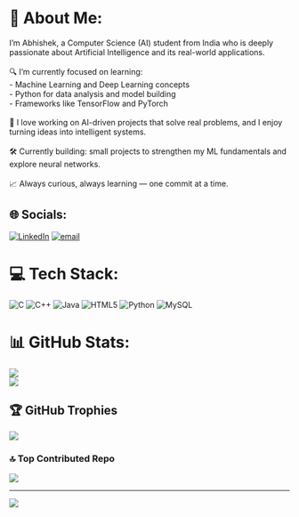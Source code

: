 # 💫 About Me:
I’m Abhishek, a Computer Science (AI) student from India who is deeply passionate about Artificial Intelligence and its real-world applications.<br><br>🔍 I’m currently focused on learning:<br>- Machine Learning and Deep Learning concepts<br>- Python for data analysis and model building<br>- Frameworks like TensorFlow and PyTorch<br><br>🚀 I love working on AI-driven projects that solve real problems, and I enjoy turning ideas into intelligent systems.<br><br>🛠️ Currently building: small projects to strengthen my ML fundamentals and explore neural networks.<br><br>📈 Always curious, always learning — one commit at a time.<br>


## 🌐 Socials:
[![LinkedIn](https://img.shields.io/badge/LinkedIn-%230077B5.svg?logo=linkedin&logoColor=white)](https://linkedin.com/in/http://www.linkedin.com/in/abhishek-timmanagoudar-a29087308) [![email](https://img.shields.io/badge/Email-D14836?logo=gmail&logoColor=white)](mailto:abhishektgoudar@gmail.com) 

# 💻 Tech Stack:
![C](https://img.shields.io/badge/c-%2300599C.svg?style=for-the-badge&logo=c&logoColor=white) ![C++](https://img.shields.io/badge/c++-%2300599C.svg?style=for-the-badge&logo=c%2B%2B&logoColor=white) ![Java](https://img.shields.io/badge/java-%23ED8B00.svg?style=for-the-badge&logo=openjdk&logoColor=white) ![HTML5](https://img.shields.io/badge/html5-%23E34F26.svg?style=for-the-badge&logo=html5&logoColor=white) ![Python](https://img.shields.io/badge/python-3670A0?style=for-the-badge&logo=python&logoColor=ffdd54) ![MySQL](https://img.shields.io/badge/mysql-4479A1.svg?style=for-the-badge&logo=mysql&logoColor=white)
# 📊 GitHub Stats:
![](https://nirzak-streak-stats.vercel.app/?user=abhishektech21&theme=dark&hide_border=false)<br/>
![](https://github-readme-stats.vercel.app/api/top-langs/?username=abhishektech21&theme=dark&hide_border=false&include_all_commits=false&count_private=false&layout=compact)

## 🏆 GitHub Trophies
![](https://github-profile-trophy.vercel.app/?username=abhishektech21&theme=radical&no-frame=false&no-bg=true&margin-w=4)

### 🔝 Top Contributed Repo
![](https://github-contributor-stats.vercel.app/api?username=abhishektech21&limit=5&theme=dark&combine_all_yearly_contributions=true)

---
[![](https://visitcount.itsvg.in/api?id=abhishektech21&icon=0&color=0)](https://visitcount.itsvg.in)

<!-- Proudly created with GPRM ( https://gprm.itsvg.in ) -->
